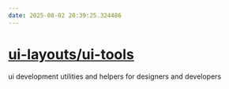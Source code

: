 ```yaml
---
date: 2025-08-02 20:39:25.324486
---
```


# [ui-layouts/ui-tools](https://github.com/ui-layouts/ui-tools)

ui development utilities and helpers for designers and developers